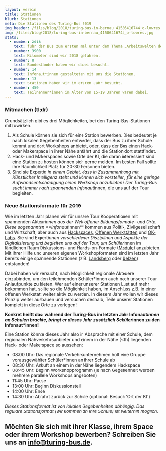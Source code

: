 ```yaml
---
layout: verein
title: Stationen
blurb: Stationen
meta: Die Stationen des Turing-Bus 2019
img_header: /files/blog/2018/turing-bus-in-bernau_41586416744_o-lowres.jpg
img: /files/blog/2018/turing-bus-in-bernau_41586416744_o-lowres.jpg
stats:
  - number: 2018
    text: fuhr der Bus zum ersten mal unter dem Thema „Arbeitswelten der Zukunft“
  - number: 3900
    text: Kilometer sind wir 2018 gefahren.
  - number: 8
    text: Bundesländer haben wir dabei besucht.
  - number: 14
    text: Infonaut*innen gestalteten mit uns die Stationen.
  - number: 13
    text: Stationen haben wir im ersten Jahr besucht.
  - number: 450
    text: Teilnehmer*innen im Alter von 15-19 Jahren waren dabei.
---
```


### Mitmachen (tl;dr)

Grundsätzlich gibt es drei Möglichkeiten, bei den Turing-Bus-Stationen mitzuwirken.

1. Als Schule können sie sich für eine Station bewerben. Dies bedeutet je nach lokalen Gegebenheiten entweder, dass der Bus zu ihrer Schule kommt und dort Workshops anbietet, oder, dass der Bus einen Hack- oder Makerspace in ihrer Nähe anfährt und die Station dort stattfindet.
2. Hack- und Makerspaces sowie Orte der KI, die daran interessiert sind eine Station zu hosten können sich gerne melden. Im besten Fall sollte ihre Räumlichkeit Platz für 20-30 Personen bieten.
3. Sind sie Expert*in in einem Gebiet, dass in Zusammenhang mit Künstlicher Intelligenz steht und können sich vorstellen, für eine geringe Aufwandsentschädigung einen Workshop anzubieten? Der Turing-Bus sucht immer nach spannenden Infonaut*innen, die uns auf der Tour begleiten.  


### Neue Stationsformate für 2019

Wie im letzten Jahr planen wir für unsere Tour Kooperationen mit spannenden Akteur*innen aus der Welt offener Bildungsformate- und Orte. Diese sogenannten **Infonaut*innen** kommen aus Politik, Zivilgesellschaft und Wirtschaft, aber auch aus [Hackspaces](https://de.wikipedia.org/wiki/Hackerspace), [Offenen Werkstätten](https://www.offene-werkstaetten.org/seite/offene-werkstaetten) und [OK-Labs](https://codefor.de/ueber/). Sie sind Expert*innen verschiedener Disziplinen und Aspekte der Digitalisierung und begleiten uns auf der Tour, um Schüler*innen  im ländlichen Raum Diskussions- und Hands-on-Formate ([Module](/module)) anzubieten. Mit ihrer Hilfe und unseren eigenen Workshopformaten sind im letzten Jahr bereits einige spannende Stationen (z.B. [Landsberg](/blog/2018/06/mit-chaos-macht-schule-und-code-for-germany-in-riesa/) oder [Uelzen](blog/2018/06/mit-den-demokratielaboren-in-uelzen/)) entstanden!

Dabei haben wir versucht, nach Möglichkeit regionale Akteuere einzubinden, um den teilehmenden Schüler*innen auch nach unserer Tour Anlaufpunkte zu bieten. Wer auf einer unserer Stationen Lust auf mehr bekommen hat, sollte so die Möglichkeit haben, im Anschluss z.B. in einer offenen Werkstatt weiter aktiv zu werden. In diesem Jahr wollen wir dieses Prinzip weiter ausbauen und versuchen deshalb, Teile unserer Stationen komplett in diese Orte zu verlegen!

**Konkret heißt das: während der Turing-Bus im letzten Jahr Infonaut*innen an Schulen brachte, bringt er dieses Jahr zusätzlich Schüler*innen zu den Infonaut*innen!**

Eine Station könnte dieses Jahr also in Absprache mit einer Schule, dem regionalen Nahverkehrsanbieter und einem in der Nähe (<1h) liegenden Hack- oder Makerspace  so aussehen:

* 08:00 Uhr: Das regionale Verkehrsunternehmen holt eine Gruppe vorausgewählter Schüler*innen an ihrer Schule ab
* 08:30 Uhr: Ankuft an einem in der Nähe liegendem Hackspace
* 08:45 Uhr: Beginn Workshopprogramm (je nach Gegebenheit werden mehrere parallele Workshops angeboten)
* 11:45 Uhr: Pause
* 13:00 Uhr: Beginn Diskussionsteil
* 14:00 Uhr: Ende
* 14:30 Uhr: Abfahrt zurück zur Schule (optional: Besuch 'Ort der KI')

*Dieses Stationsformat ist von lokalen Gegebenheiten abhängig. Das reguläre Stationsformat (wir kommen an Ihre Schule) ist weiterhin möglich.*

## Möchten Sie sich mit ihrer Klasse, ihrem Space oder ihrem Workshop bewerben? Schreiben Sie uns an [info@turing-bus.de](mailto:info@turing-bus.de).

<!--### Termine
*  Station 1
*  Station 2
-->
